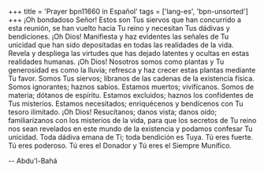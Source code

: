 +++
title = 'Prayer bpn11660 in Español'
tags = ['lang-es', 'bpn-unsorted']
+++
¡Oh bondadoso Señor! Estos son Tus siervos que han concurrido a esta reunión, se han vuelto hacia Tu reino y necesitan Tus dádivas y bendiciones. ¡Oh Dios! Manifiesta y haz evidentes las señales de Tu unicidad que han sido depositadas en todas las realidades de la vida. Revela y despliega las virtudes que has dejado latentes y ocultas en estas realidades humanas.
¡Oh Dios! Nosotros somos como plantas y Tu generosidad es como la lluvia; refresca y haz crecer estas plantas mediante Tu favor. Somos Tus siervos; líbranos de las cadenas de la existencia física. Somos ignorantes; haznos sabios. Estamos muertos; vivifícanos. Somos de materia; dótanos de espíritu. Estamos excluidos; haznos los confidentes de Tus misterios. Estamos necesitados; enriquécenos y bendícenos con Tu tesoro ilimitado. ¡Oh Dios! Resucítanos; danos vista; danos oído; familiarízanos con los misterios de la vida, para que los secretos de Tu reino nos sean revelados en este mundo de la existencia y podamos confesar Tu unicidad. Toda dádiva emana de Ti; toda bendición es Tuya.
Tú eres fuerte. Tú eres poderoso. Tú eres el Donador y Tú eres el Siempre Munífico.

-- Abdu'l-Bahá
